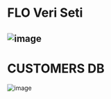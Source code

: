 # FLO Veri Seti
![image](https://github.com/htcSnmz/miuul_sql_tasks/assets/19350791/e96389a9-77a7-4298-ae67-0a0c56bdfab0)
---
# CUSTOMERS DB
![image](https://github.com/htcSnmz/miuul_sql_tasks/assets/19350791/807c0fdd-fde2-4454-b05b-64252603d160)

